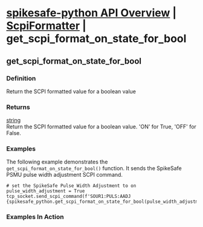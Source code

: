 # [spikesafe-python API Overview](/spikesafe_python_lib_docs/README.md) | [ScpiFormatter](/spikesafe_python_lib_docs/ScpiFormatter/README.md) | get_scpi_format_on_state_for_bool

## get_scpi_format_on_state_for_bool

### Definition
Return the SCPI formatted value for a boolean value

### Returns
[string](https://docs.python.org/3/library/string.html)  
Return the SCPI formatted value for a boolean value. 'ON' for True, 'OFF' for False.

### Examples
The following example demonstrates the `get_scpi_format_on_state_for_bool()` function. It sends the SpikeSafe PSMU pulse width adjustment SCPI command.
```
# set the SpikeSafe Pulse Width Adjustment to on
pulse_width_adjustment = True
tcp_socket.send_scpi_command(f'SOUR1:PULS:AADJ {spikesafe_python.get_scpi_format_on_state_for_bool(pulse_width_adjustment)}') 

```

### Examples In Action